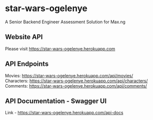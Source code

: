 # star-wars-ogelenye
A Senior Backend Engineer Assessment Solution for Max.ng

## Website API
Please visit https://star-wars-ogelenye.herokuapp.com

## API Endpoints
Movies: https://star-wars-ogelenye.herokuapp.com/api/movies/ <br>
Characters: https://star-wars-ogelenye.herokuapp.com/api/characters/<pagenumber> <br>
Comments: https://star-wars-ogelenye.herokuapp.com/api/comments/ <br>

## API Documentation - Swagger UI
Link - https://star-wars-ogelenye.herokuapp.com/api-docs
